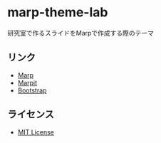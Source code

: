 # marp-theme-lab

研究室で作るスライドをMarpで作成する際のテーマ

## リンク

- [Marp](https://marp.app/)
- [Marpit](https://marpit.marp.app/)
- [Bootstrap](https://getbootstrap.com/)

## ライセンス

- [MIT License](https://github.com/SugitaMotoki/marp-theme-lab/blob/main/LICENSE)
